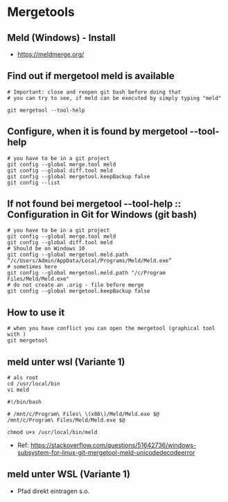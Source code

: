 # Mergetools 

## Meld (Windows) - Install  

  *  https://meldmerge.org/

## Find out if mergetool meld is available 

```
# Important: close and reopen git bash before doing that 
# you can try to see, if meld can be executed by simply typing "meld"

git mergetool --tool-help
```

## Configure, when it is found by mergetool --tool-help 

```
# you have to be in a git project 
git config --global merge.tool meld
git config --global diff.tool meld
git config --global mergetool.keepBackup false
git config --list
```

## If not found bei mergetool --tool-help :: Configuration in Git for Windows (git bash) 

```
# you have to be in a git project 
git config --global merge.tool meld
git config --global diff.tool meld
# Should be on Windows 10 
git config --global mergetool.meld.path “/c/Users/Admin/AppData/Local/Programs/Meld/Meld.exe”
# sometimes here 
git config --global mergetool.meld.path "/c/Program Files/Meld/Meld.exe"
# do not create an .orig - file before merge 
git config --global mergetool.keepBackup false
```  

## How to use it 

```
# when you have conflict you can open the mergetool (graphical tool with )
git mergetool
```

## meld unter wsl  (Variante 1) 

```
# als root
cd /usr/local/bin
vi meld 
```

```
#!/bin/bash

# /mnt/c/Program\ Files\ \(x86\)/Meld/Meld.exe $@
/mnt/c/Program\ Files/Meld/Meld.exe $@
```

```
chmod u+x /usr/local/bin/meld
```

  * Ref: https://stackoverflow.com/questions/51642736/windows-subsystem-for-linux-git-mergetool-meld-unicodedecodeerror

## meld unter WSL (Variante 1) 

  * Pfad direkt eintragen s.o. 


